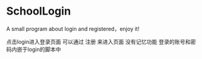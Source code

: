 # SchoolLogin
A small program about login and registered，enjoy it!

点击login进入登录页面
可以通过 注册 来进入页面
没有记忆功能
登录的账号和密码内嵌于login的脚本中
